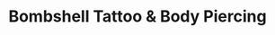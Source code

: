 ---
title: "Bombshell Tattoo & Body Piercing"
url: /rice-lake/bombshell-tattoo-and-body-piercing/
shop: tattoo
---